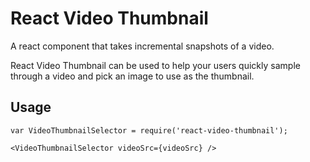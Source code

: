 # React Video Thumbnail
A react component that takes incremental snapshots of a video.

React Video Thumbnail can be used to help your users quickly sample through a video and pick an image to use as the thumbnail.

## Usage
```
var VideoThumbnailSelector = require('react-video-thumbnail');

<VideoThumbnailSelector videoSrc={videoSrc} />
```
